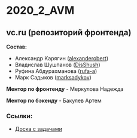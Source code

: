 # 2020_2_AVM

## vc.ru (репозиторий фронтенда)

**Состав:**

* Александр Карягин ([alexanderobert](https://github.com/alexanderobert))
* Владислав Шушпанов ([DisShush](https://github.com/DisShush/))
* Руфина Абдурахманова ([rufa-a](https://github.com/rufa-a))
* Марк Садыков ([marksadykov](https://github.com/marksadykov))

**Ментор по фронтенду** - Меркулова Надежда

**Ментор по бэкенду** - Бакулев Артем


### Ссылки:

- [Доска с задачами](https://trello.com/b/C6iLnB5R/front)

